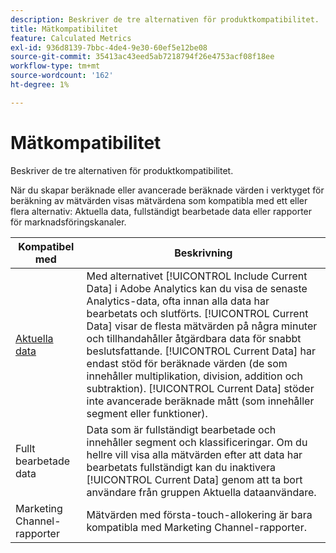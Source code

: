 ```yaml
---
description: Beskriver de tre alternativen för produktkompatibilitet.
title: Mätkompatibilitet
feature: Calculated Metrics
exl-id: 936d8139-7bbc-4de4-9e30-60ef5e12be08
source-git-commit: 35413ac43eed5ab7218794f26e4753acf08f18ee
workflow-type: tm+mt
source-wordcount: '162'
ht-degree: 1%

---
```


# Mätkompatibilitet

Beskriver de tre alternativen för produktkompatibilitet.

När du skapar beräknade eller avancerade beräknade värden i verktyget för beräkning av mätvärden visas mätvärdena som kompatibla med ett eller flera alternativ: Aktuella data, fullständigt bearbetade data eller rapporter för marknadsföringskanaler.

| Kompatibel med | Beskrivning |
| --- | --- |
| [Aktuella data](https://experienceleague.adobe.com/docs/analytics/analyze/reports-analytics/current-data.html?lang=sv-SE) | Med alternativet [!UICONTROL Include Current Data] i Adobe Analytics kan du visa de senaste Analytics-data, ofta innan alla data har bearbetats och slutförts. [!UICONTROL Current Data] visar de flesta mätvärden på några minuter och tillhandahåller åtgärdbara data för snabbt beslutsfattande. [!UICONTROL Current Data] har endast stöd för beräknade värden (de som innehåller multiplikation, division, addition och subtraktion). [!UICONTROL Current Data] stöder inte avancerade beräknade mått (som innehåller segment eller funktioner). |
| Fullt bearbetade data | Data som är fullständigt bearbetade och innehåller segment och klassificeringar. Om du hellre vill visa alla mätvärden efter att data har bearbetats fullständigt kan du inaktivera [!UICONTROL Current Data] genom att ta bort användare från gruppen Aktuella dataanvändare. |
| Marketing Channel-rapporter | Mätvärden med första-touch-allokering är bara kompatibla med Marketing Channel-rapporter. |